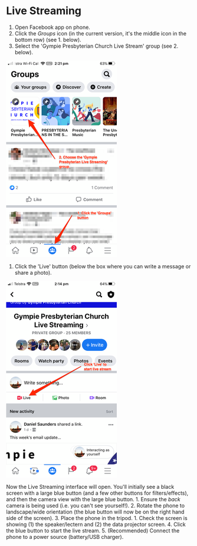 # Live Streaming

1. Open Facebook app on phone.
2. Click the _Groups_ icon \(in the current version, it's the middle icon in the bottom row\) \(see 1. below\).
3. Select the 'Gympie Presbyterian Church Live Stream' group \(see 2. below\).

![](../.gitbook/assets/live-stream-group.png)

1. Click the 'Live' button \(below the box where you can write a message or share a photo\).

![](../.gitbook/assets/live-stream-start.png)

Now the Live Streaming interface will open. You'll initially see a black screen with a large blue button \(and a few other buttons for filters/effects\), and then the camera view with the large blue button. 1. Ensure the _back_ camera is being used \(i.e. you can't see yourself!\). 2. Rotate the phone to landscape/wide orientation \(the blue button will now be on the right hand side of the screen\). 3. Place the phone in the tripod. 1. Check the screen is showing \(1\) the speaker/lectern and \(2\) the data projector screen. 4. Click the blue button to start the live stream. 5. \(Recommended\) Connect the phone to a power source \(battery/USB charger\).

